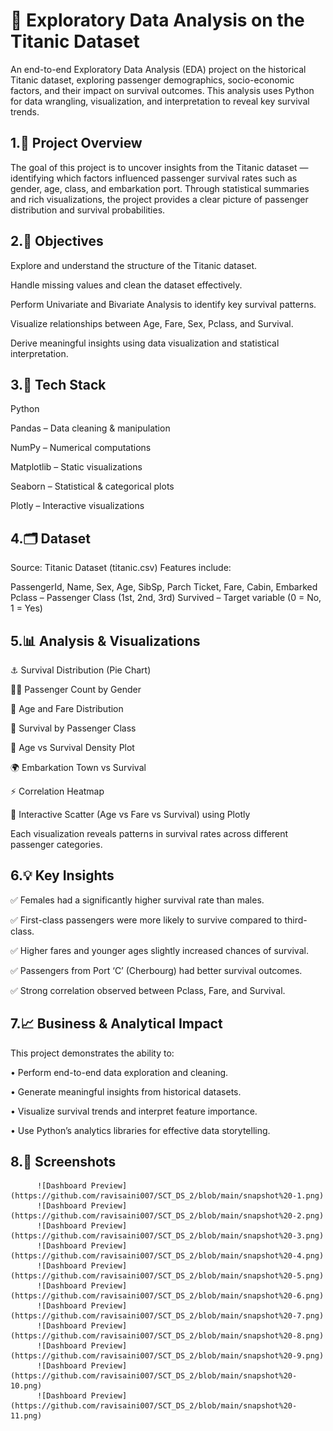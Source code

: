 # 🚢 Exploratory Data Analysis on the Titanic Dataset

An end-to-end Exploratory Data Analysis (EDA) project on the historical Titanic dataset, exploring passenger demographics, socio-economic factors, and their impact on survival outcomes. This analysis uses Python for data wrangling, visualization, and interpretation to reveal key survival trends.

## 1.📌 Project Overview

The goal of this project is to uncover insights from the Titanic dataset — identifying which factors influenced passenger survival rates such as gender, age, class, and embarkation port.
Through statistical summaries and rich visualizations, the project provides a clear picture of passenger distribution and survival probabilities.

## 2.🎯 Objectives

Explore and understand the structure of the Titanic dataset.

Handle missing values and clean the dataset effectively.

Perform Univariate and Bivariate Analysis to identify key survival patterns.

Visualize relationships between Age, Fare, Sex, Pclass, and Survival.

Derive meaningful insights using data visualization and statistical interpretation.

## 3.🧰 Tech Stack

Python

Pandas – Data cleaning & manipulation

NumPy – Numerical computations

Matplotlib – Static visualizations

Seaborn – Statistical & categorical plots

Plotly – Interactive visualizations

## 4.🗂️ Dataset

Source: Titanic Dataset (titanic.csv)
Features include:

PassengerId, Name, Sex, Age, SibSp, Parch
Ticket, Fare, Cabin, Embarked
Pclass – Passenger Class (1st, 2nd, 3rd)
Survived – Target variable (0 = No, 1 = Yes)

## 5.📊 Analysis & Visualizations

⚓ Survival Distribution (Pie Chart)

👩‍🦰 Passenger Count by Gender

🎂 Age and Fare Distribution

💺 Survival by Passenger Class

🧒 Age vs Survival Density Plot

🌍 Embarkation Town vs Survival

⚡ Correlation Heatmap

🧭 Interactive Scatter (Age vs Fare vs Survival) using Plotly

Each visualization reveals patterns in survival rates across different passenger categories.

## 6.💡 Key Insights

✅ Females had a significantly higher survival rate than males.

✅ First-class passengers were more likely to survive compared to third-class.

✅ Higher fares and younger ages slightly increased chances of survival.

✅ Passengers from Port ‘C’ (Cherbourg) had better survival outcomes.

✅ Strong correlation observed between Pclass, Fare, and Survival.

## 7.📈 Business & Analytical Impact

This project demonstrates the ability to:

• Perform end-to-end data exploration and cleaning.

• Generate meaningful insights from historical datasets.

• Visualize survival trends and interpret feature importance.

• Use Python’s analytics libraries for effective data storytelling.


## 8.📸 Screenshots

          ![Dashboard Preview](https://github.com/ravisaini007/SCT_DS_2/blob/main/snapshot%20-1.png)
          ![Dashboard Preview](https://github.com/ravisaini007/SCT_DS_2/blob/main/snapshot%20-2.png)
          ![Dashboard Preview](https://github.com/ravisaini007/SCT_DS_2/blob/main/snapshot%20-3.png)
          ![Dashboard Preview](https://github.com/ravisaini007/SCT_DS_2/blob/main/snapshot%20-4.png)
          ![Dashboard Preview](https://github.com/ravisaini007/SCT_DS_2/blob/main/snapshot%20-5.png)
          ![Dashboard Preview](https://github.com/ravisaini007/SCT_DS_2/blob/main/snapshot%20-6.png)
          ![Dashboard Preview](https://github.com/ravisaini007/SCT_DS_2/blob/main/snapshot%20-7.png)
          ![Dashboard Preview](https://github.com/ravisaini007/SCT_DS_2/blob/main/snapshot%20-8.png)
          ![Dashboard Preview](https://github.com/ravisaini007/SCT_DS_2/blob/main/snapshot%20-9.png)
          ![Dashboard Preview](https://github.com/ravisaini007/SCT_DS_2/blob/main/snapshot%20-10.png)
          ![Dashboard Preview](https://github.com/ravisaini007/SCT_DS_2/blob/main/snapshot%20-11.png)
